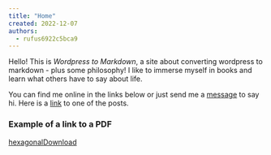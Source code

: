 ```yaml
---
title: "Home"
created: 2022-12-07
authors:
  - rufus6922c5bca9
---
```


Hello! This is _Wordpress to Markdown_, a site about converting wordpress to markdown - plus some philosophy! I like to immerse myself in books and learn what others have to say about life.

You can find me online in the links below or just send me a [message](hello@world.net) to say hi. Here is a [link](/2022/12/07/nicomachean-ethics-by-aristotle/) to one of the posts.

### Example of a link to a PDF

[hexagonal](assets/hexagonal.pdf)[Download](assets/hexagonal.pdf)
